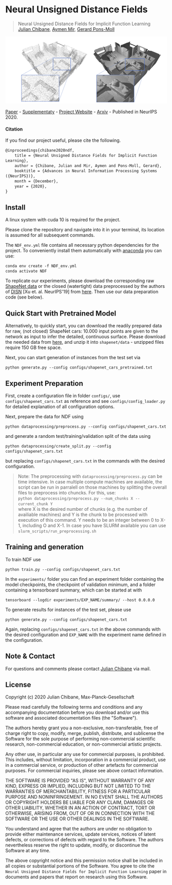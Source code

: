 
# Neural Unsigned Distance Fields
> Neural Unsigned Distance Fields for Implicit Function Learning <br />
> [Julian Chibane](http://virtualhumans.mpi-inf.mpg.de/people/Chibane.html), [Aymen Mir](http://virtualhumans.mpi-inf.mpg.de/people/Mir.html), [Gerard Pons-Moll](http://virtualhumans.mpi-inf.mpg.de/people/pons-moll.html)

![Teaser](ndf-teaser.png)

[Paper](http://virtualhumans.mpi-inf.mpg.de/papers/chibane2020ndf/chibane2020ndf.pdf) - 
[Supplementaty](http://virtualhumans.mpi-inf.mpg.de/papers/chibane2020ndf/chibane2020ndf-supp.pdf) -
[Project Website](http://virtualhumans.mpi-inf.mpg.de/ndf/) -
[Arxiv](https://arxiv.org/abs/2010.13938) -
Published in NeurIPS 2020.


#### Citation
If you find our project useful, please cite the following.

    @inproceedings{chibane2020ndf,
        title = {Neural Unsigned Distance Fields for Implicit Function Learning},
        author = {Chibane, Julian and Mir, Aymen and Pons-Moll, Gerard},
        booktitle = {Advances in Neural Information Processing Systems ({NeurIPS})},
        month = {December},
        year = {2020},
    }

## Install

A linux system with cuda 10 is required for the project.

Please clone the repository and navigate into it in your terminal, its location is assumed for all subsequent commands.

The `NDF_env.yml` file contains all necessary python dependencies for the project.
To conveniently install them automatically with [anaconda](https://www.anaconda.com/) you can use:
```
conda env create -f NDF_env.yml
conda activate NDF
```


To replicate our experiments, please download the corresponding raw [ShapeNet data](https://shapenet.org/) or the
closed (watertight) data preprocessed by the authors of [DISN](https://github.com/Xharlie/DISN) [Xu et. al. NeurIPS'19] from [here](https://drive.google.com/drive/folders/1QGhDW335L7ra31uw5U-0V7hB-viA0JXr).
Then use our data preparation code (see below).

## Quick Start with Pretrained Model
Alternatively, to quickly start, you can download the readily prepared data for raw, (not closed) ShapeNet cars: 
10.000 input points are given to the network as input to infer the detailed, continuous surface.
Please download the needed data from [here](https://nextcloud.mpi-klsb.mpg.de/index.php/s/Nc6qWEfseH7J7Sz),
and unzip it into `shapenet/data` - unzipped files require 150 GB free space.


Next, you can start generation of instances from the test set via
```
python generate.py --config configs/shapenet_cars_pretrained.txt
```

## Experiment Preparation
First, create a configuration file in folder `configs/`, use `configs/shapenet_cars.txt` as reference and see 
`configs/config_loader.py` for detailed explanation of all configuration options.

Next, prepare the data for NDF using

```
python dataprocessing/preprocess.py --config configs/shapenet_cars.txt
```

and generate a random test/training/validation split of the data using
```
python dataprocessing/create_split.py --config configs/shapenet_cars.txt
```

but replacing `configs/shapenet_cars.txt` in the commands with the desired configuration.

> Note: The preprocessing with `dataprocessing/preprocess.py` can be time intensive. In case multiple compute machines are 
> available, the script can be run in parralell on those machines by splitting the overall files to preprocess into 
> chuncks. For this, use: \
> `python dataprocessing/preprocess.py --num_chunks X --current_chunk Y` \
> where X is the desired number of chunks (e.g. the number of availiable machines) and Y is the chunk to be processed 
> with execution of this command. Y needs to be an integer between 0 to X-1, including O and X-1. In case you have SLURM
> available you can use `slurm_scripts/run_preprocessing.sh` 

## Training and generation
To train NDF use
```
python train.py --config configs/shapenet_cars.txt
```


In the `experiments/` folder you can find an experiment folder containing the model checkpoints, the checkpoint of validation minimum, and a folder containing a tensorboard summary, which can be started at with
```
tensorboard --logdir experiments/EXP_NAME/summary/ --host 0.0.0.0
```

To generate results for instances of the test set, please use
```
python generate.py --config configs/shapenet_cars.txt
```

Again, replacing `configs/shapenet_cars.txt` in the above commands with the desired configuration and `EXP_NAME` with
the experiment name defined in the configuration.

## Note & Contact

For questions and comments please contact [Julian Chibane](http://virtualhumans.mpi-inf.mpg.de/people/Chibane.html) via mail.

## License
Copyright (c) 2020 Julian Chibane, Max-Planck-Gesellschaft

Please read carefully the following terms and conditions and any accompanying documentation before you download and/or use this software and associated documentation files (the "Software").

The authors hereby grant you a non-exclusive, non-transferable, free of charge right to copy, modify, merge, publish, distribute, and sublicense the Software for the sole purpose of performing non-commercial scientific research, non-commercial education, or non-commercial artistic projects.

Any other use, in particular any use for commercial purposes, is prohibited. This includes, without limitation, incorporation in a commercial product, use in a commercial service, or production of other artefacts for commercial purposes.
For commercial inquiries, please see above contact information.

THE SOFTWARE IS PROVIDED "AS IS", WITHOUT WARRANTY OF ANY KIND, EXPRESS OR IMPLIED, INCLUDING BUT NOT LIMITED TO THE WARRANTIES OF MERCHANTABILITY, FITNESS FOR A PARTICULAR PURPOSE AND NONINFRINGEMENT. IN NO EVENT SHALL THE AUTHORS OR COPYRIGHT HOLDERS BE LIABLE FOR ANY CLAIM, DAMAGES OR OTHER LIABILITY, WHETHER IN AN ACTION OF CONTRACT, TORT OR OTHERWISE, ARISING FROM, OUT OF OR IN CONNECTION WITH THE SOFTWARE OR THE USE OR OTHER DEALINGS IN THE SOFTWARE.

You understand and agree that the authors are under no obligation to provide either maintenance services, update services, notices of latent defects, or corrections of defects with regard to the Software. The authors nevertheless reserve the right to update, modify, or discontinue the Software at any time.

The above copyright notice and this permission notice shall be included in all copies or substantial portions of the Software. You agree to cite the `Neural Unsigned Distance Fields for Implicit Function Learning` paper in documents and papers that report on research using this Software.
